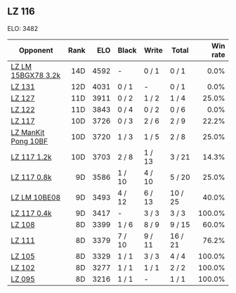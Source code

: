 ## LZ 116 ##

ELO: 3482

Opponent | Rank | ELO | Black | Write | Total | Win rate
---------|-----:|----:|-------|-------|-------|-------:
[LZ LM 15BGX78 3.2k](LZ%20LM%2015BGX78%203.2k.md) | 14D | 4592 | - | 0 / 1 | 0 / 1 | 0.0%
[LZ 131](LZ%20131.md) | 12D | 4031 | 0 / 1 | - | 0 / 1 | 0.0%
[LZ 127](LZ%20127.md) | 11D | 3911 | 0 / 2 | 1 / 2 | 1 / 4 | 25.0%
[LZ 122](LZ%20122.md) | 11D | 3843 | 0 / 4 | 0 / 2 | 0 / 6 | 0.0%
[LZ 117](LZ%20117.md) | 10D | 3726 | 0 / 3 | 2 / 6 | 2 / 9 | 22.2%
[LZ ManKit Pong 10BF](LZ%20ManKit%20Pong%2010BF.md) | 10D | 3720 | 1 / 3 | 1 / 5 | 2 / 8 | 25.0%
[LZ 117 1.2k](LZ%20117%201.2k.md) | 10D | 3703 | 2 / 8 | 1 / 13 | 3 / 21 | 14.3%
[LZ 117 0.8k](LZ%20117%200.8k.md) | 9D | 3586 | 1 / 10 | 4 / 10 | 5 / 20 | 25.0%
[LZ LM 10BE08](LZ%20LM%2010BE08.md) | 9D | 3493 | 4 / 12 | 6 / 13 | 10 / 25 | 40.0%
[LZ 117 0.4k](LZ%20117%200.4k.md) | 9D | 3417 | - | 3 / 3 | 3 / 3 | 100.0%
[LZ 108](LZ%20108.md) | 8D | 3399 | 1 / 6 | 8 / 9 | 9 / 15 | 60.0%
[LZ 111](LZ%20111.md) | 8D | 3379 | 7 / 10 | 9 / 11 | 16 / 21 | 76.2%
[LZ 105](LZ%20105.md) | 8D | 3329 | 1 / 1 | 3 / 3 | 4 / 4 | 100.0%
[LZ 102](LZ%20102.md) | 8D | 3277 | 1 / 1 | 1 / 1 | 2 / 2 | 100.0%
[LZ 095](LZ%20095.md) | 8D | 3216 | 1 / 1 | - | 1 / 1 | 100.0%
